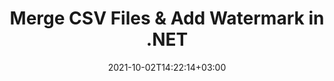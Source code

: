 ---
############################# Static ############################
layout: "autogen"
date: 2021-10-02T14:22:14+03:00
draft: false
path: "total/net/merger/csv/"

############################# Head ############################
head_title: "Merge & Split CSV Files and Add Watermarks in C# .NET"
head_description: ".NET documents merger library to combine multiple CSV files into a single file by joining selective number of pages or a range of pages from multiple source documents into one."

############################# Header ############################
title: "Merge CSV Files & Add Watermark in .NET"
description: ".NET documents merger API to combine multiple CSV files into a single file by joining selective number of pages or a range of pages from multiple source documents into one. Perform single document operations such as move, remove, rotate, swap and extract pages or split a single CSV document into several resultant documents."

############################# SubMenu ############################
submenu:
    enable: false

############################# Content ############################
content:
    enable: true
    block:
    - title_left: "Merge CSV Files & Add Watermark in C#"
      content_left: |
          Join CSV files in C# .NET and add text or image watermarks to the single resultant document in .NET (C#, VB.NET, ASP.NET & .NET Core) applications.

          -   Instantiate **Merger** with input CSV document
          -   Call **Join** method of **Merger** class instance and pass second source document path
          -   Call **Save** method of **Merger** class instance to save merged document
          -   Instantiate **Watermarker** with merged CSV document as created above
          -   Create the **TextWatermark** object & set watermark properties
          -   Add watermark and save watermarked CSV
          
      title_right: "Source Document Information Extraction"
      content_right: |
          You require `GroupDocs.Merger` & `GroupDocs.Watermark` namespaces to perform single and multiple documents merging operations within PDF, Microsoft Office, HTML, OpenDocument and many other document formats. Explore other [.NET APIs for Office documents](https://products.conholdate.com/total/net/) as offered by Conholdate.Total.
          
          Get the respective assembly files from the [downloads](https://downloads.conholdate.com/total/net) or fetch the whole package from [Nuget](https://www.nuget.org/packages/Conholdate.Total/) to add 'Conholdate.Total` directly in your workspace.
          
      code: |
          ```cs {linenos=false}
          // Merge CSV files using GroupDocs.Merger API
          // Instantiate Merger with input CSV document
          using (Merger merger = new Merger("input1.csv"))
          {
              // Call Join method of Merger class instance and pass second source document path
              merger.Join("input2.csv");

              // Call Save method of Merger class instance to save merged document
              merger.Save("merged.csv");
          }

          // Add text watermark to CSV document
          // Instantiate Watermarker with merged CSV document created above
          // GroupDocs.Merger created Output folder and save merged.csv there
          // We will load merged.csv document from Output folder
          using (Watermarker watermarker = new Watermarker("Output/merged.csv"))
          {
              // Initialize the Font to be used for watermark
              Font font = new Font("Arial", 19, FontStyle.Bold | FontStyle.Italic);

              // Create the TextWatermark object
              TextWatermark watermark = new TextWatermark("my watermark", font);

              // Set watermark properties
              watermark.ForegroundColor = Color.Red;
              watermark.BackgroundColor = Color.Blue;
              watermark.TextAlignment = TextAlignment.Right;
              watermark.Opacity = 0.5;

              // Add watermark and save watermarked CSV
              watermarker.Add(watermark);
              watermarker.Save("output.csv");
          }
          ```
    - title_left: "Split CSV File & Add Watermarks in .NET"
      content_left: |
          Split a single CSV document to multiple independent documents and insert image or text watermarks to each of the splitted files using C# .NET.

          -   Set output path where files will be saved after splitting
          -   Instantiate **SplitOptions** object with path of splitted file and number of pages to be splitted
          -   Create **Merger** object with input CSV and split using **SplitOptions**
          -   Instantiate **Watermarker** with splitted CSV
          -   Create the **TextWatermark** object & set watermark properties
          -   Add watermark and save watermarked CSV
        
      title_right: "Image Representation of Document Pages"
      content_right: |
          Combine all popular document file formats and generate image representation of the merged document pages in 'PNG', 'JPG' or 'BMP' formats. You can easily preview the complete document as a whole or display some specific pages based on page numbers or page ranges.

          Join popular document file formats on different operating systems such as Windows, Linux or macOS while using platforms such as Windows Azure, Mono and Xamarin.
          
      code: |
          ```cs {linenos=false}
          // Set output path where files will be saved after splitting
          string outputFolder = @"c:\output\";

          // Instantiate SplitOptions object with path of splitted file and number of pages to be splitted
          SplitOptions splitOptions = new SplitOptions(outputFolder + "document_{0}.{1}", new int[] { 1, 2, 4 });

          // Create Merger object with input CSV
          using (Merger merger = new Merger("input.csv"))
          {
              // Split input CSV using SplitOptions
              merger.Split(splitOptions);
          }

          // Get list of splitted files from output path
          string[] files = Directory.GetFiles(outputFolder);
          // Create counter that will be used for naming output files
          int i = 0;

          // Loop through all splitted files in the output folder
          foreach(string file in files)
          {
              i++; // Increment counter

              // Instantiate Watermarker with splitted CSV
              using (Watermarker watermarker = new Watermarker(file))
              {
                  // Initialize the Font to be used for watermark
                  Font font = new Font("Arial", 19, FontStyle.Bold | FontStyle.Italic);

                  // Create the TextWatermark object
                  TextWatermark watermark = new TextWatermark("my watermark", font);

                  // Set watermark properties
                  watermark.ForegroundColor = Color.Red;
                  watermark.BackgroundColor = Color.Blue;
                  watermark.TextAlignment = TextAlignment.Right;
                  watermark.Opacity = 0.5;

                  // Add watermark and save watermarked CSV
                  watermarker.Add(watermark);
                  watermarker.Save(string.Format("{0}output{1}.csv",outputFolder,i));
              }
          }
          ```
############################# About Formats ############################
about_formats:
    enable: false
############################# More Formats ############################
more_formats:
    enable: true
    auto: true
############################# Back to top ###############################
back_to_top:
  enable: true
---